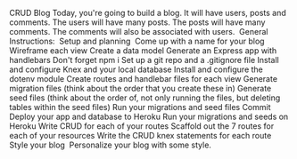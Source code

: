 CRUD Blog
Today, you're going to build a blog. It will have users, posts and comments. The users will have many posts. The posts will have many comments. The comments will also be associated with users.
​
General Instructions:
​
Setup and planning
​
Come up with a name for your blog
Wireframe each view
Create a data model
Generate an Express app with handlebars
Don't forget npm i
Set up a git repo and a .gitignore file
Install and configure Knex and your local database
Install and configure the dotenv module
Create routes and handlebar files for each view
Generate migration files (think about the order that you create these in)
Generate seed files (think about the order of, not only running the files, but deleting tables within the seed files)
Run your migrations and seed files
Commit
Deploy your app and database to Heroku
Run your migrations and seeds on Heroku
Write CRUD for each of your routes
​
Scaffold out the 7 routes for each of your resources
Write the CRUD knex statements for each route
Style your blog
​
Personalize your blog with some style.
